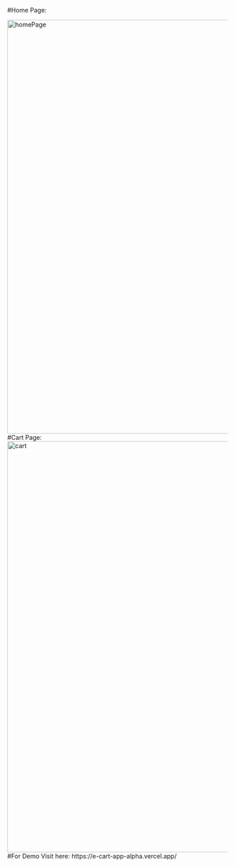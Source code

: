 #Home Page: 

<img width="947" alt="homePage" src="https://github.com/ravi-rautela/React-E-Cart-Application/assets/72198753/25660190-04e5-4441-9ffc-dad9a13627aa">
#Cart Page: 

<img width="941" alt="cart" src="https://github.com/ravi-rautela/React-E-Cart-Application/assets/72198753/14f36745-971e-4189-a0c9-904c4afeef07">
#For Demo Visit here: 
https://e-cart-app-alpha.vercel.app/

